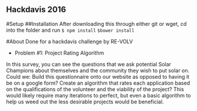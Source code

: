 Hackdavis 2016
-------------

#Setup
##Installation
After downloading this through either git or wget, cd into the folder and run
``$ npm install``
``$bower install``

#About
Done for a hackdavis challenge by RE-VOLV


- Problem #1: Project Rating Algorithm 

In this survey, you can see the questions that we ask potential Solar Champions about themselves and the community they wish to put solar on. Could we:
Build this questionnaire onto our website as opposed to having it be on a google form?
Create an algorithm that rates each application based on the qualifications of the volunteer and the viability of the project?
This would likely require many iterations to perfect, but even a basic algorithm to help us weed out the less desirable projects would be beneficial. 

